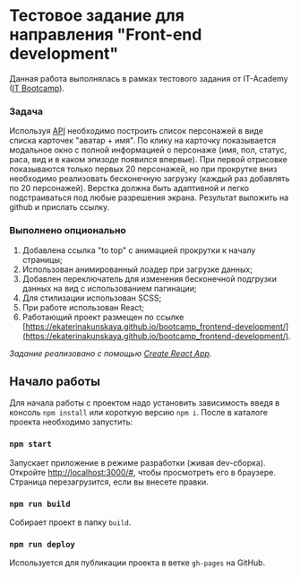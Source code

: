 # Тестовое задание для направления "Front-end development"

Данная работа выполнялась в рамках тестового задания от IT-Academy ([IT Bootcamp](https://www.it-academy.by/specialization/it-bootcamp/)).

### Задача
Используя [API](https://rickandmortyapi.com/documentation/#rest) необходимо построить список персонажей в виде списка карточек "аватар + имя". 
По клику на карточку показывается модальное окно с полной информацией о персонаже (имя, пол, статус, раса, вид и в каком эпизоде появился впервые).
При первой отрисовке показываются только первых 20 персонажей, но при прокрутке вниз необходимо реализовать бесконечную загрузку (каждый раз добавлять по 20 персонажей). 
Верстка должна быть адаптивной и легко подстраиваться под любые разрешения экрана.
Результат выложить на github и прислать ссылку.

### Выполнено опционально
1. Добавлена ссылка "to top" c анимацией прокрутки к началу страницы;
2. Использован анимированный лоадер при загрузке данных;
3. Добавлен переключатель для изменения бесконечной подгрузки данных на вид с использованием пагинации;
4. Для стилизации использован SCSS;
5. При работе использован React;
6. Работающий проект размещен по ссылке [https://ekaterinakunskaya.github.io/bootcamp_frontend-development/](https://ekaterinakunskaya.github.io/bootcamp_frontend-development/).

*Задание реализовано с помощью [Create React App](https://github.com/facebook/create-react-app).*

## Начало работы

Для начала работы с проектом надо установить зависимость введя в консоль `npm install` или короткую версию `npm i`.
После в каталоге проекта необходимо запустить:

### `npm start`

Запускает приложение в режиме разработки (живая dev-сборка). \
Откройте [http://localhost:3000/#](http://localhost:3000/#), чтобы просмотреть его в браузере. Страница перезагрузится, если вы внесете правки.

### `npm run build`

Собирает проeкт в папку `build`.

### `npm run deploy`

Используется для публикации проекта в ветке `gh-pages` на GitHub.